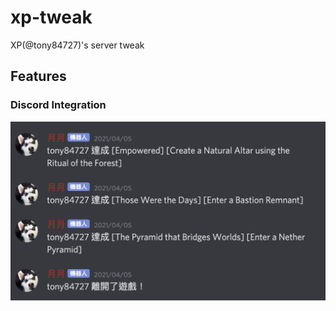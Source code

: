 # xp-tweak
XP(@tony84727)'s server tweak

## Features
### Discord Integration
![discord integration](assets/discord-integration.png)